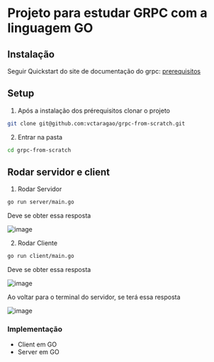 # Projeto para estudar GRPC com a linguagem GO

## Instalação

Seguir Quickstart do site de documentação do grpc: [prerequisitos](https://grpc.io/docs/languages/go/quickstart/#prerequisites)

## Setup
1. Após a instalação dos prérequisitos clonar o projeto

```bash
git clone git@github.com:vctaragao/grpc-from-scratch.git
```

2. Entrar na pasta

```bash
cd grpc-from-scratch
```

## Rodar servidor e client

1. Rodar Servidor

```bash
go run server/main.go
```

Deve se obter essa resposta

![image](https://user-images.githubusercontent.com/26884793/193913839-3cf3a472-6ace-4cca-b988-334eb5b9d1b2.png)

2. Rodar Cliente

```bash
go run client/main.go
```
Deve se obter essa resposta

![image](https://user-images.githubusercontent.com/26884793/193913920-e3c343d2-b82f-4624-8b4b-7c21540b6f6d.png)

Ao voltar para o terminal do servidor, se terá essa resposta

![image](https://user-images.githubusercontent.com/26884793/193914172-eb2220de-ef5d-4de1-97ca-306aff02c363.png)

### Implementação

- Client em GO
- Server em GO
